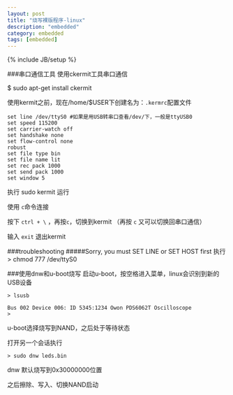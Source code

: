 ```yaml
---
layout: post
title: "烧写裸版程序-linux"
description: "embedded"
category: embedded
tags: [embedded]
---
```

{% include JB/setup %}

###串口通信工具
使用ckermit工具串口通信

$ sudo apt-get install ckermit

使用kermit之前，现在/home/$USER下创建名为：`.kermrc`配置文件

```
set line /dev/ttyS0 #如果是用USB转串口查看/dev/下，一般是ttyUSB0
set speed 115200
set carrier-watch off
set handshake none
set flow-control none
robust
set file type bin
set file name lit
set rec pack 1000
set send pack 1000
set window 5
```

执行 sudo kermit 运行

使用 `c`命令连接

按下 `ctrl + \` ，再按`c`，切换到kermit （再按 `c` 又可以切换回串口通信）

输入 `exit` 退出kermit

###troubleshooting
#####Sorry, you must SET LINE or SET HOST first
执行 > chmod 777 /dev/ttyS0

###使用dnw和u-boot烧写
启动u-boot，按空格进入菜单，linux会识别到新的USB设备

```
> lsusb

Bus 002 Device 006: ID 5345:1234 Owon PDS6062T Oscilloscope
>
```

u-boot选择烧写到NAND，之后处于等待状态

打开另一个会话执行

```
> sudo dnw leds.bin
```
dnw 默认烧写到0x30000000位置

之后擦除、写入、切换NAND启动